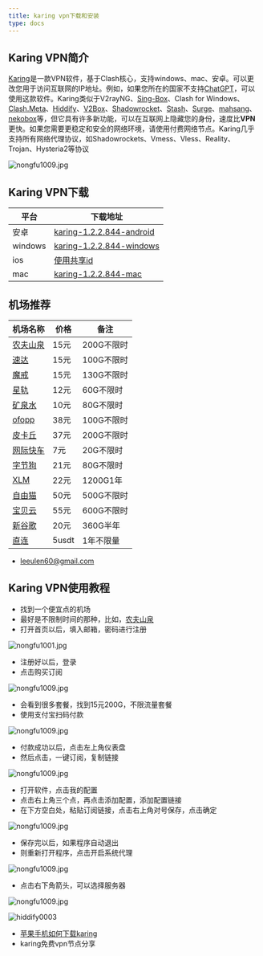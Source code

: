 ```yaml
---
title: karing vpn下载和安装
type: docs
---
```


## Karing VPN简介


[Karing](https://github.com/KaringX/karing)是一款VPN软件，基于Clash核心，支持windows、mac、安卓。可以更改您用于访问互联网的IP地址。例如，如果您所在的国家不支持[ChatGPT](https://chatgpt.com/)，可以使用这款软件。Karing类似于V2rayNG、[Sing-Box](https://sing-box.info/zh)、Clash for Windows、[Clash.Meta](https://github.com/MetaCubeX/ClashMetaForAndroid)、[Hiddify](https://hiddify.me/zh)、[V2Box](https://v2box.pro/zh)、[Shadowrocket](https://shadowrocket.ink/zh)、[Stash](https://apps.apple.com/us/app/stash-rule-based-proxy/id1596063349)、[Surge](https://github.com/Jounce/Surge)、[mahsang](https://mahsang.pro)、[nekobox](https://nekobox.info/zh)等，但它具有许多新功能，可以在互联网上隐藏您的身份，速度比**VPN**更快。如果您需要更稳定和安全的网络环境，请使用付费网络节点。Karing几乎支持所有网络代理协议，如Shadowrockets、Vmess、Vless、Reality、Trojan、Hysteria2等协议

![nongfu1009.jpg](https://karing.biz/img/nongfu1009.jpg)

## Karing VPN下载



| 平台 | 下载地址 |
|---|---|
| 安卓 | [karing-1.2.2.844-android](https://pan1.mene.lol/s/ReVTa) |
| windows | [karing-1.2.2.844-windows](https://pan1.mene.lol/s/JmKC0) |
| ios | [使用共享id](https://karing.biz/zh/docs/example/%E8%8B%B9%E6%9E%9C%E6%89%8B%E6%9C%BA%E5%A6%82%E4%BD%95%E4%B8%8B%E8%BD%BDkaring/) |
| mac | [karing-1.2.2.844-mac](https://pan1.mene.lol/s/rK6sP) |


## 机场推荐

| 机场名称 | 价格 | 备注     |
|------|----------|--------------|
| [农夫山泉](https://07.nfsq.us/#/register?code=RaUmorb2) | 15元 | 200G不限时 |
| [速达](https://mala.sudatech.store/register?code=3DYnOBtE)    | 15元   | 100G不限时       |
| [魔戒](https://mojie.ws/#/register?code=BpCuERz0)    | 15元     | 130G不限时 |
| [星轨](https://bd.srcloud.art/#/register?code=fvyGkr5j)    | 12元     | 60G不限时       |
| [矿泉水](https://5ldpe1hbmgj4ryv9.600mlt.cc/register?code=noYz548c) | 10元 | 80G不限时   |
| [ofopp](https://kk.ofopp.net/#/register?code=A2UmuXR8)    | 38元     | 100G不限时       |
| [皮卡丘](https://pkhub.net/#/register?code=A6O9EIj0)    | 37元     | 200G不限时      |
| [网际快车](https://wjkc66.vip?c=REZUOC)    | 7元     | 20G不限时     |
| [字节狗](https://user.bytedog.icu/#/register?code=GXPuAhzt)    | 21元  | 80G不限时    |
| [XLM](https://v2.ixlmo.net/index.php#/register?code=9XuwHmFC)    | 22元     | 1200G1年 |
| [自由猫](https://us.freecat.cc/register?code=czdF7PXY)    | 50元   | 500G不限时   |
| [宝贝云](https://web1.bby011.com/#/register?code=8xTTMr2f)    | 55元     | 600G不限时 |
| [新谷歌](https://qingse001.cc/#/register?code=Hw9HyaLY)    | 20元     | 360G半年   |
| [直连](https://bnb.lat/buy/3)    | 5usdt     | 1年不限量       |

- leeulen60@gmail.com

## Karing VPN使用教程

- 找到一个便宜点的机场
- 最好是不限制时间的那种，比如，[农夫山泉](https://www.nfsq.us/#/register?code=i1fXTMYk)
- 打开首页以后，填入邮箱，密码进行注册

![nongfu1001.jpg](https://karing.biz/img/nongfu1001.jpg)

- 注册好以后，登录
- 点击购买订阅

![nongfu1009.jpg](https://karing.biz/img/nongfu1002.jpg)


- 会看到很多套餐，找到15元200G，不限流量套餐
- 使用支付宝扫码付款

![nongfu1009.jpg](https://karing.biz/img/nongfu1003.jpg)

- 付款成功以后，点击左上角仪表盘
- 然后点击，一键订阅，复制链接

![nongfu1009.jpg](https://karing.biz/img/nongfu1004.jpg)

- 打开软件，点击我的配置
- 点击右上角三个点，再点击添加配置，添加配置链接
- 在下方空白处，粘贴订阅链接，点击右上角对号保存，点击确定

![nongfu1009.jpg](https://karing.biz/img/nongfu1006.jpg)


- 保存完以后，如果程序自动退出
- 则重新打开程序，点击开启系统代理

![nongfu1009.jpg](https://karing.biz/img/nongfu1007.jpg)


- 点击右下角箭头，可以选择服务器


![nongfu1009.jpg](https://karing.biz/img/nongfu1008.jpg)





![hiddify0003](https://getfreevpn.info/img/karing导入1.png)


- [苹果手机如何下载karing](https://karing.biz/zh/docs/example/%E8%8B%B9%E6%9E%9C%E6%89%8B%E6%9C%BA%E5%A6%82%E4%BD%95%E4%B8%8B%E8%BD%BDkaring/)
- karing免费vpn节点分享





